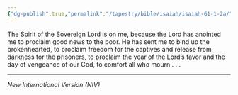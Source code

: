 ```yaml
---
{"dg-publish":true,"permalink":"/tapestry/bible/isaiah/isaiah-61-1-2a/","title":"Isaiah 61:1-2a","tags":["bible-verse","bible-verse"],"dgHomeLink":true,"dgShowLocalGraph":true,"dgEnableSearch":true}
---
```



The Spirit of the Sovereign Lord is on me, because the Lord has anointed me to proclaim good news to the poor. He has sent me to bind up the brokenhearted, to proclaim freedom for the captives and release from darkness for the prisoners, to proclaim the year of the Lord’s favor and the day of vengeance of our God, to comfort all who mourn . . . 

---
*New International Version (NIV)*